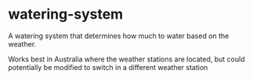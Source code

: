 # watering-system
A watering system that determines how much to water based on the weather.

Works best in Australia where the weather stations are located, but could potentially be modified to switch in a different weather station

